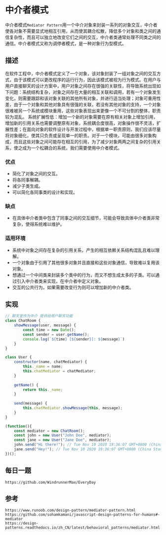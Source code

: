 # 中介者模式
中介者模式`Mediator Pattern`用一个中介对象来封装一系列的对象交互，中介者使各对象不需要显式地相互引用，从而使其耦合松散，降低多个对象和类之间的通信复杂性，而且可以独立地改变它们之间的交互，中介者类通常处理不同类之间的通信。中介者模式又称为调停者模式，是一种对象行为型模式。

## 描述
在软件工程中，中介者模式定义了一个对象，该对象封装了一组对象之间的交互方式，由于该模式可以更改程序的运行行为，因此该模式被视为行为模式。在用户与用户直接聊天的设计方案中，用户对象之间存在很强的关联性，将导致系统出现如下问题：系统结构复杂，对象之间存在大量的相互关联和调用，若有一个对象发生变化，则需要跟踪和该对象关联的其他所有对象，并进行适当处理；对象可重用性差，由于一个对象和其他对象具有很强的关联，若没有其他对象的支持，一个对象很难被另一个系统或模块重用，这些对象表现出来更像一个不可分割的整体，职责较为混乱。
系统扩展性低：增加一个新的对象需要在原有相关对象上增加引用，增加新的引用关系也需要调整原有对象，系统耦合度很高，对象操作很不灵活，扩展性差；在面向对象的软件设计与开发过程中，根据单一职责原则，我们应该尽量将对象细化，使其只负责或呈现单一的职责。对于一个模块，可能由很多对象构成，而且这些对象之间可能存在相互的引用，为了减少对象两两之间复杂的引用关系，使之成为一个松耦合的系统，我们需要使用中介者模式。

### 优点
* 简化了对象之间的交互。
* 将各同事解耦。
* 减少子类生成。
* 可以简化各同事类的设计和实现。

### 缺点
* 在具体中介者类中包含了同事之间的交互细节，可能会导致具体中介者类非常复杂，使得系统难以维护。

### 适用环境
* 系统中对象之间存在复杂的引用关系，产生的相互依赖关系结构混乱且难以理解。
* 一个对象由于引用了其他很多对象并且直接和这些对象通信，导致难以复用该对象。
* 想通过一个中间类来封装多个类中的行为，而又不想生成太多的子类。可以通过引入中介者类来实现，在中介者中定义对象。
* 交互的公共行为，如果需要改变行为则可以增加新的中介者类。

## 实现

```javascript
// 聊天室作为中介 提供给用户聊天功能
class ChatRoom {
    showMessage(user, message) {
        const time = new Date();
        const sender = user.getName();
        console.log(`${time} [${sender}]: ${message}`)
    }
}

class User {
    constructor(name, chatMediator) {
        this._name = name;
        this.chatMediator = chatMediator;
    }
    
    getName() {
        return this._name;
    }
    
    send(message) {
        this.chatMediator.showMessage(this, message);
    }
}

(function(){
    const mediator = new ChatRoom();
    const john = new User("John Doe", mediator);
    const jane = new User("Jane Doe", mediator);
    john.send("Hi there!"); // Tue Nov 10 2020 19:36:07 GMT+0800 (China Standard Time) [John Doe]: Hi there!
    jane.send("Hey!"); // Tue Nov 10 2020 19:36:07 GMT+0800 (China Standard Time) [Jane Doe]: Hey!
})();
```



## 每日一题

```
https://github.com/WindrunnerMax/EveryDay
```

## 参考

```
https://www.runoob.com/design-pattern/mediator-pattern.html
https://github.com/sohamkamani/javascript-design-patterns-for-humans#-mediator
https://design-patterns.readthedocs.io/zh_CN/latest/behavioral_patterns/mediator.html
```

